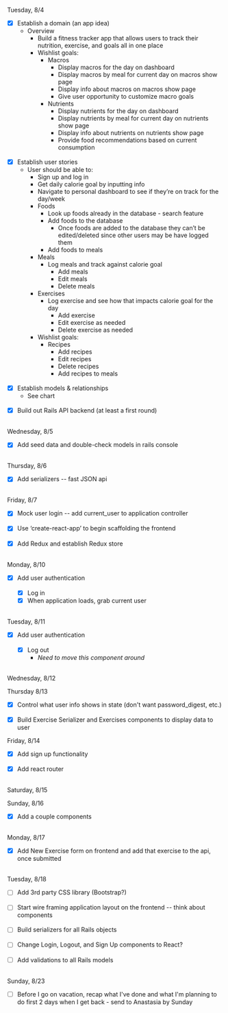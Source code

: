 Tuesday, 8/4

- [x] Establish a domain (an app idea)
    * Overview
      * Build a fitness tracker app that allows users to track their nutrition, exercise, and goals all in one place
      * Wishlist goals:
        * Macros
          * Display macros for the day on dashboard
          * Display macros by meal for current day on macros show page
          * Display info about macros on macros show page
          * Give user opportunity to customize macro goals
        * Nutrients
          * Display nutrients for the day on dashboard
          * Display nutrients by meal for current day on nutrients show page
          * Display info about nutrients on nutrients show page
          * Provide food recommendations based on current consumption
<br><br>
- [x] Establish user stories
    * User should be able to:
      * Sign up and log in
      * Get daily calorie goal by inputting info
      * Navigate to personal dashboard to see if they’re on track for the day/week
      * Foods
        * Look up foods already in the database - search feature
        * Add foods to the database
          * Once foods are added to the database they can’t be edited/deleted since other users may be have logged them
        * Add foods to meals
      * Meals
        * Log meals and track against calorie goal
          * Add meals
          * Edit meals
          * Delete meals
      * Exercises
        * Log exercise and see how that impacts calorie goal for the day
          * Add exercise
          * Edit exercise as needed
          * Delete exercise as needed
      * Wishlist goals:
        * Recipes
          * Add recipes
          * Edit recipes
          * Delete recipes
          * Add recipes to meals
<br><br>
- [x] Establish models & relationships
    * See chart
<br><br>
- [x] Build out Rails API backend (at least a first round)
<br><br>

Wednesday, 8/5
- [x] Add seed data and double-check models in rails console
<br><br>

Thursday, 8/6
- [x] Add serializers -- fast JSON api
<br><br>

Friday, 8/7
- [x] Mock user login -- add current_user to application controller
<br><br>
- [x] Use ‘create-react-app’ to begin scaffolding the frontend
<br><br>
- [x] Add Redux and establish Redux store
<br><br>

Monday, 8/10
- [x] Add user authentication
<br><br>
  - [x] Log in
  - [x] When application loads, grab current user
<br><br>

Tuesday, 8/11
- [x] Add user authentication
<br><br>
  - [x] Log out
    - *Need to move this component around*
<br><br>

Wednesday, 8/12

Thursday 8/13
- [x] Control what user info shows in state (don't want password_digest, etc.)
<br><br>
- [x] Build Exercise Serializer and Exercises components to display data to user

Friday, 8/14
- [x] Add sign up functionality
<br><br>
- [x] Add react router
<br><br>

Saturday, 8/15

Sunday, 8/16
- [x] Add a couple components
<br><br>

Monday, 8/17
- [x] Add New Exercise form on frontend and add that exercise to the api, once submitted
<br><br>

Tuesday, 8/18
- [ ] Add 3rd party CSS library (Bootstrap?)
<br><br>
- [ ] Start wire framing application layout on the frontend -- think about components
<br><br>
- [ ] Build serializers for all Rails objects
<br><br>
- [ ] Change Login, Logout, and Sign Up components to React?
<br><br>
- [ ] Add validations to all Rails models
<br><br>

Sunday, 8/23
- [ ] Before I go on vacation, recap what I've done and what I'm planning to do first 2 days when I get back - send to Anastasia by Sunday
